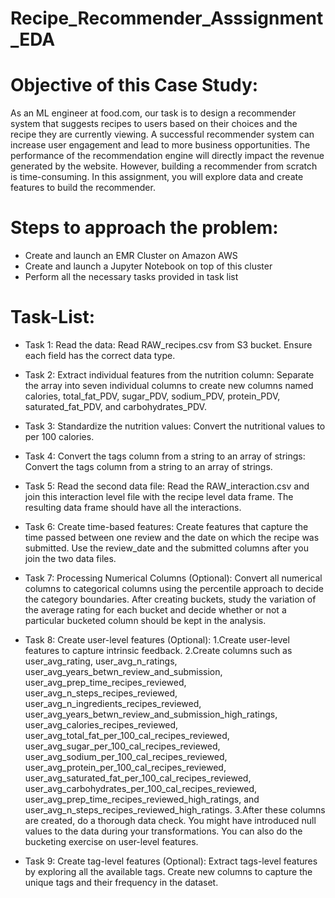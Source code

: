 # Recipe_Recommender_Asssignment_EDA
# Objective of this Case Study:
As an ML engineer at food.com, our task is to design a recommender system that suggests recipes to users based on their choices and the recipe they are currently viewing. A successful recommender system can increase user engagement and lead to more business opportunities. The performance of the recommendation engine will directly impact the revenue generated by the website. However, building a recommender from scratch is time-consuming. In this assignment, you will explore data and create features to build the recommender.
# Steps to approach the problem:
- Create and launch an EMR Cluster on Amazon AWS
- Create and launch a Jupyter Notebook on top of this cluster
- Perform all the necessary tasks provided in task list
# Task-List:
- Task 1: Read the data: Read RAW_recipes.csv from S3 bucket. Ensure each field has the correct data type.

- Task 2: Extract individual features from the nutrition column: Separate the array into seven individual columns to create new columns named calories, total_fat_PDV, 
  sugar_PDV, sodium_PDV, protein_PDV, saturated_fat_PDV, and carbohydrates_PDV.

- Task 3: Standardize the nutrition values: Convert the nutritional values to per 100 calories.

- Task 4: Convert the tags column from a string to an array of strings: Convert the tags column from a string to an array of strings.

- Task 5: Read the second data file: Read the RAW_interaction.csv and join this interaction level file with the recipe level data frame. The resulting data frame should 
  have all the interactions.

- Task 6: Create time-based features: Create features that capture the time passed between one review and the date on which the recipe was submitted. Use the 
  review_date and the submitted columns after you join the two data files.

- Task 7: Processing Numerical Columns (Optional): Convert all numerical columns to categorical columns using the percentile approach to decide the category boundaries. 
  After creating buckets, study the variation of the average rating for each bucket and decide whether or not a particular bucketed column should be kept in the 
  analysis.

- Task 8: Create user-level features (Optional): 1.Create user-level features to capture intrinsic feedback. 2.Create columns such as user_avg_rating, 
  user_avg_n_ratings, user_avg_years_betwn_review_and_submission, user_avg_prep_time_recipes_reviewed, user_avg_n_steps_recipes_reviewed, 
  user_avg_n_ingredients_recipes_reviewed, user_avg_years_betwn_review_and_submission_high_ratings, user_avg_calories_recipes_reviewed, 
  user_avg_total_fat_per_100_cal_recipes_reviewed, user_avg_sugar_per_100_cal_recipes_reviewed, user_avg_sodium_per_100_cal_recipes_reviewed, 
  user_avg_protein_per_100_cal_recipes_reviewed, user_avg_saturated_fat_per_100_cal_recipes_reviewed, user_avg_carbohydrates_per_100_cal_recipes_reviewed, 
  user_avg_prep_time_recipes_reviewed_high_ratings, and user_avg_n_steps_recipes_reviewed_high_ratings. 3.After these columns are created, do a thorough data check. You 
  might have introduced null values to the data during your transformations. You can also do the bucketing exercise on user-level features.

- Task 9: Create tag-level features (Optional): Extract tags-level features by exploring all the available tags. Create new columns to capture the unique tags and their 
  frequency in the dataset.
